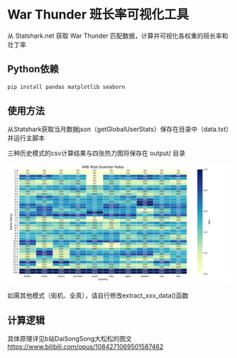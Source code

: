 # War Thunder 班长率可视化工具

从 Statshark.net 获取 War Thunder 匹配数据，计算并可视化各权重的班长率和壮丁率

## Python依赖
```bash
pip install pandas matplotlib seaborn
```

## 使用方法

从Statshark获取当月数据json（getGlobalUserStats）保存在目录中（data.txt）并运行主脚本

三种历史模式的csv计算结果与四张热力图将保存在 output/ 目录

<img src="output/ARB/arb_total_downtier_rates_heatmap.png " alt="热力图示例" width="600" title="七月空历班长">

如需其他模式（街机、全真），请自行修改extract_xxx_data()函数


## 计算逻辑
具体原理详见b站DaiSongSong大松松的图文
https://www.bilibili.com/opus/1084271069501587462
